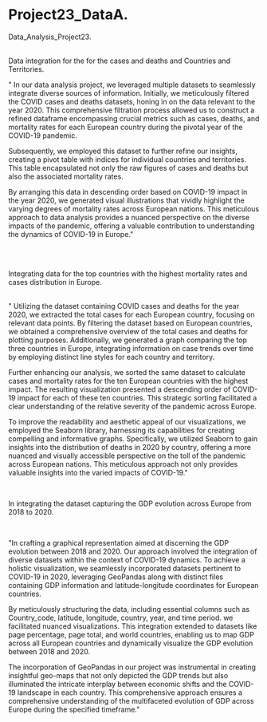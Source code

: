 # Project23_DataA.

Data_Analysis_Project23.


<br>
Data integration for the for the cases and deaths and Countries and Territories.

<br>


"
In our data analysis project, we leveraged multiple datasets to seamlessly integrate diverse sources of information. Initially, we meticulously filtered the COVID cases and deaths datasets, honing in on the data relevant to the year 2020. 
This comprehensive filtration process allowed us to construct a refined dataframe encompassing crucial metrics such as cases, deaths, and mortality rates for each European country during the pivotal year of the COVID-19 pandemic. 

Subsequently, we employed this dataset to further refine our insights, creating a pivot table with indices for individual countries and territories. This table encapsulated not only the raw figures of cases and deaths but also the associated mortality rates.

By arranging this data in descending order based on COVID-19 impact in the year 2020, we generated visual illustrations that vividly highlight the varying degrees of mortality rates across European nations. This meticulous approach to data analysis provides a nuanced perspective on the diverse impacts of the pandemic, offering a valuable contribution to understanding the dynamics of COVID-19 in Europe."


<br>

<br>

Integrating data for the top countries with the highest mortality rates and cases distribution in Europe.

<br>
"
Utilizing the dataset containing COVID cases and deaths for the year 2020, we extracted the total cases for each European country, focusing on relevant data points. By filtering the dataset based on European countries, we obtained a comprehensive overview of the total cases and deaths for plotting purposes. Additionally, we generated a graph comparing the top three countries in Europe, integrating information on case trends over time by employing distinct line styles for each country and territory.

Further enhancing our analysis, we sorted the same dataset to calculate cases and mortality rates for the ten European countries with the highest impact. The resulting visualization presented a descending order of COVID-19 impact for each of these ten countries. This strategic sorting facilitated a clear understanding of the relative severity of the pandemic across Europe.

To improve the readability and aesthetic appeal of our visualizations, we employed the Seaborn library, harnessing its capabilities for creating compelling and informative graphs. Specifically, we utilized Seaborn to gain insights into the distribution of deaths in 2020 by country, offering a more nuanced and visually accessible perspective on the toll of the pandemic across European nations. This meticulous approach not only provides valuable insights into the varied impacts of COVID-19."

<br>


In integrating the dataset capturing the GDP evolution across Europe from 2018 to 2020.

<br>

"In crafting a graphical representation aimed at discerning the GDP evolution between 2018 and 2020. Our approach involved the integration of diverse datasets within the context of COVID-19 dynamics. To achieve a holistic visualization, we seamlessly incorporated datasets pertinent to COVID-19 in 2020, leveraging GeoPandas along with distinct files containing GDP information and latitude-longitude coordinates for European countries. 

By meticulously structuring the data, including essential columns such as Country_code, latitude, longitude, country, year, and time period. we facilitated nuanced visualizations. This integration extended to datasets like page percentage, page total, and world countries, enabling us to map GDP across all European countries and dynamically visualize the GDP evolution between 2018 and 2020. 

The incorporation of GeoPandas in our project was instrumental in creating insightful geo-maps that not only depicted the GDP trends but also illuminated the intricate interplay between economic shifts and the COVID-19 landscape in each country. This comprehensive approach ensures a comprehensive understanding of the multifaceted evolution of GDP across Europe during the specified timeframe."




<br>


